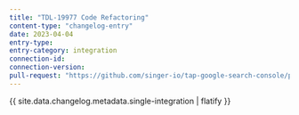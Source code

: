 ```yaml
---
title: "TDL-19977 Code Refactoring"
content-type: "changelog-entry"
date: 2023-04-04
entry-type: 
entry-category: integration
connection-id: 
connection-version: 
pull-request: "https://github.com/singer-io/tap-google-search-console/pull/32"
---
```

{{ site.data.changelog.metadata.single-integration | flatify }}
